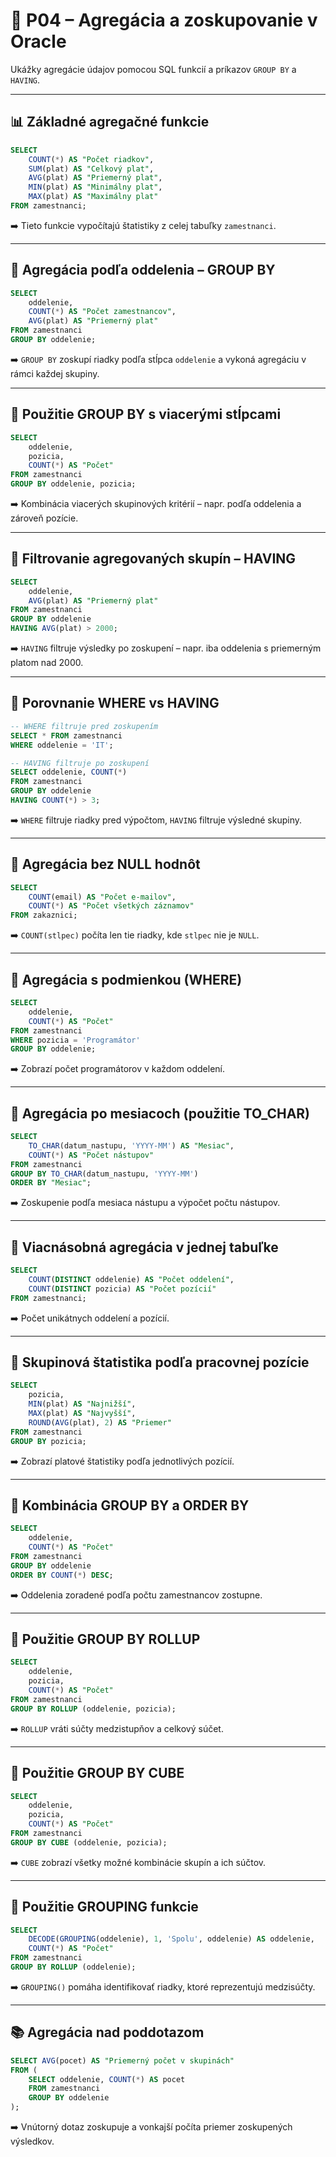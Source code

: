 
# 📘 P04 – Agregácia a zoskupovanie v Oracle

Ukážky agregácie údajov pomocou SQL funkcií a príkazov `GROUP BY` a `HAVING`.

---

## 📊 Základné agregačné funkcie

```sql
SELECT
    COUNT(*) AS "Počet riadkov",
    SUM(plat) AS "Celkový plat",
    AVG(plat) AS "Priemerný plat",
    MIN(plat) AS "Minimálny plat",
    MAX(plat) AS "Maximálny plat"
FROM zamestnanci;
```

➡️ Tieto funkcie vypočítajú štatistiky z celej tabuľky `zamestnanci`.

---

## 👥 Agregácia podľa oddelenia – GROUP BY

```sql
SELECT
    oddelenie,
    COUNT(*) AS "Počet zamestnancov",
    AVG(plat) AS "Priemerný plat"
FROM zamestnanci
GROUP BY oddelenie;
```

➡️ `GROUP BY` zoskupí riadky podľa stĺpca `oddelenie` a vykoná agregáciu v rámci každej skupiny.

---

## 📌 Použitie GROUP BY s viacerými stĺpcami

```sql
SELECT
    oddelenie,
    pozicia,
    COUNT(*) AS "Počet"
FROM zamestnanci
GROUP BY oddelenie, pozicia;
```

➡️ Kombinácia viacerých skupinových kritérií – napr. podľa oddelenia a zároveň pozície.

---

## 🧾 Filtrovanie agregovaných skupín – HAVING

```sql
SELECT
    oddelenie,
    AVG(plat) AS "Priemerný plat"
FROM zamestnanci
GROUP BY oddelenie
HAVING AVG(plat) > 2000;
```

➡️ `HAVING` filtruje výsledky po zoskupení – napr. iba oddelenia s priemerným platom nad 2000.

---

## 🔎 Porovnanie WHERE vs HAVING

```sql
-- WHERE filtruje pred zoskupením
SELECT * FROM zamestnanci
WHERE oddelenie = 'IT';

-- HAVING filtruje po zoskupení
SELECT oddelenie, COUNT(*) 
FROM zamestnanci
GROUP BY oddelenie
HAVING COUNT(*) > 3;
```

➡️ `WHERE` filtruje riadky pred výpočtom, `HAVING` filtruje výsledné skupiny.

---

## 🧪 Agregácia bez NULL hodnôt

```sql
SELECT
    COUNT(email) AS "Počet e-mailov",
    COUNT(*) AS "Počet všetkých záznamov"
FROM zakaznici;
```

➡️ `COUNT(stlpec)` počíta len tie riadky, kde `stlpec` nie je `NULL`.



---

## 🧮 Agregácia s podmienkou (WHERE)

```sql
SELECT
    oddelenie,
    COUNT(*) AS "Počet"
FROM zamestnanci
WHERE pozicia = 'Programátor'
GROUP BY oddelenie;
```

➡️ Zobrazí počet programátorov v každom oddelení.

---

## 📅 Agregácia po mesiacoch (použitie TO_CHAR)

```sql
SELECT
    TO_CHAR(datum_nastupu, 'YYYY-MM') AS "Mesiac",
    COUNT(*) AS "Počet nástupov"
FROM zamestnanci
GROUP BY TO_CHAR(datum_nastupu, 'YYYY-MM')
ORDER BY "Mesiac";
```

➡️ Zoskupenie podľa mesiaca nástupu a výpočet počtu nástupov.

---

## 🧠 Viacnásobná agregácia v jednej tabuľke

```sql
SELECT
    COUNT(DISTINCT oddelenie) AS "Počet oddelení",
    COUNT(DISTINCT pozicia) AS "Počet pozícií"
FROM zamestnanci;
```

➡️ Počet unikátnych oddelení a pozícií.

---

## 💼 Skupinová štatistika podľa pracovnej pozície

```sql
SELECT
    pozicia,
    MIN(plat) AS "Najnižší",
    MAX(plat) AS "Najvyšší",
    ROUND(AVG(plat), 2) AS "Priemer"
FROM zamestnanci
GROUP BY pozicia;
```

➡️ Zobrazí platové štatistiky podľa jednotlivých pozícií.

---

## 🔁 Kombinácia GROUP BY a ORDER BY

```sql
SELECT
    oddelenie,
    COUNT(*) AS "Počet"
FROM zamestnanci
GROUP BY oddelenie
ORDER BY COUNT(*) DESC;
```

➡️ Oddelenia zoradené podľa počtu zamestnancov zostupne.

---

## 🧾 Použitie GROUP BY ROLLUP

```sql
SELECT
    oddelenie,
    pozicia,
    COUNT(*) AS "Počet"
FROM zamestnanci
GROUP BY ROLLUP (oddelenie, pozicia);
```

➡️ `ROLLUP` vráti súčty medzistupňov a celkový súčet.

---

## 🧾 Použitie GROUP BY CUBE

```sql
SELECT
    oddelenie,
    pozicia,
    COUNT(*) AS "Počet"
FROM zamestnanci
GROUP BY CUBE (oddelenie, pozicia);
```

➡️ `CUBE` zobrazí všetky možné kombinácie skupín a ich súčtov.

---

## 🧩 Použitie GROUPING funkcie

```sql
SELECT
    DECODE(GROUPING(oddelenie), 1, 'Spolu', oddelenie) AS oddelenie,
    COUNT(*) AS "Počet"
FROM zamestnanci
GROUP BY ROLLUP (oddelenie);
```

➡️ `GROUPING()` pomáha identifikovať riadky, ktoré reprezentujú medzisúčty.

---

## 📚 Agregácia nad poddotazom

```sql
SELECT AVG(pocet) AS "Priemerný počet v skupinách"
FROM (
    SELECT oddelenie, COUNT(*) AS pocet
    FROM zamestnanci
    GROUP BY oddelenie
);
```

➡️ Vnútorný dotaz zoskupuje a vonkajší počíta priemer zoskupených výsledkov.

